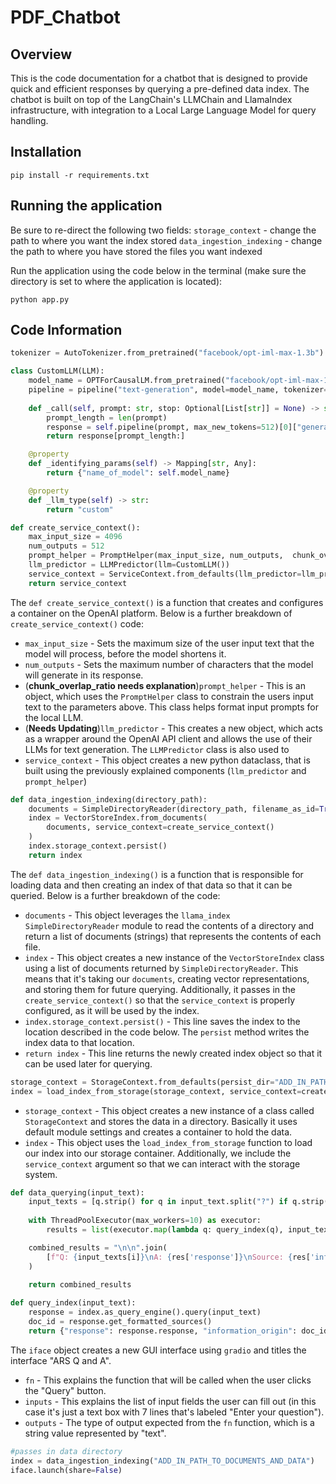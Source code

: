# PDF_Chatbot

## Overview
This is the code documentation for a chatbot that is designed to provide quick and efficient responses by querying a pre-defined data index. The chatbot is built on top of the LangChain's LLMChain and LlamaIndex infrastructure, with integration to a Local Large Language Model for query handling.

## Installation
`pip install -r requirements.txt`

## Running the application
Be sure to re-direct the following two fields:
`storage_context` - change the path to where you want the index stored
`data_ingestion_indexing` - change the path to where you have stored the files you want indexed

Run the application using the code below in the terminal (make sure the directory is set to where the application is located):

`python app.py`

## Code Information
```python
tokenizer = AutoTokenizer.from_pretrained("facebook/opt-iml-max-1.3b")
```

```python
class CustomLLM(LLM):
    model_name = OPTForCausalLM.from_pretrained("facebook/opt-iml-max-1.3b")
    pipeline = pipeline("text-generation", model=model_name, tokenizer=tokenizer)
    
    def _call(self, prompt: str, stop: Optional[List[str]] = None) -> str:
        prompt_length = len(prompt)
        response = self.pipeline(prompt, max_new_tokens=512)[0]["generated_text"]
        return response[prompt_length:]

    @property
    def _identifying_params(self) -> Mapping[str, Any]:
        return {"name_of_model": self.model_name}

    @property
    def _llm_type(self) -> str:
        return "custom"
```

```python
def create_service_context():
    max_input_size = 4096
    num_outputs = 512
    prompt_helper = PromptHelper(max_input_size, num_outputs,  chunk_overlap_ratio=0.2)
    llm_predictor = LLMPredictor(llm=CustomLLM())
    service_context = ServiceContext.from_defaults(llm_predictor=llm_predictor, prompt_helper=prompt_helper)
    return service_context
```
The `def create_service_context()` is a function that creates and configures a container on the OpenAI platform. Below is a further breakdown of `create_service_context()` code:
- `max_input_size` - Sets the maximum size of the user input text that the model will process, before the model shortens it.
- `num_outputs` - Sets the maximum number of characters that the model will generate in its response.
- (**chunk_overlap_ratio needs explanation**)`prompt_helper` - This is an object, which uses the `PromptHelper` class to constrain the users input text to the parameters above. This class helps format input prompts for the local LLM.
- (**Needs Updating**)`llm_predictor` - This creates a new object, which acts as a wrapper around the OpenAI API client and allows the use of their LLMs for text generation. The `LLMPredictor` class is also used to
- `service_context` -  This object creates a new python dataclass, that is built using the previously explained components (`llm_predictor` and `prompt_helper`)
```python
def data_ingestion_indexing(directory_path):
    documents = SimpleDirectoryReader(directory_path, filename_as_id=True).load_data()
    index = VectorStoreIndex.from_documents(
        documents, service_context=create_service_context()
    )
    index.storage_context.persist()
    return index
```
The `def data_ingestion_indexing()` is a function that is responsible for loading data and then creating an index of that data so that it can be queried. Below is a further breakdown of the code:
- `documents` - This object leverages the `llama_index` `SimpleDirectoryReader` module to read the contents of a directory and return a list of documents (strings) that represents the contents of each file.
- `index` - This object creates a new instance of the `VectorStoreIndex` class using a list of documents returned by `SimpleDirectoryReader`. This means that it's taking our `documents`, creating vector representations, and storing them for future querying. Additionally, it passes in the `create_service_context()` so that the `service_context` is properly configured, as it will be used by the index.
- `index.storage_context.persist()` - This line saves the index to the location described in the code below. The `persist` method writes the index data to that location.
- `return index` - This line returns the newly created index object so that it can be used later for querying.
```python
storage_context = StorageContext.from_defaults(persist_dir="ADD_IN_PATH_TO_WHERE_INDEX_WILL_BE")
index = load_index_from_storage(storage_context, service_context=create_service_context())
```
- `storage_context` - This object creates a new instance of a class called `StorageContext` and stores the data in a directory. Basically it uses default module settings and creates a container to hold the data.
- `index` - This object uses the `load_index_from_storage` function to load our index into our storage container. Additionally, we include the `service_context` argument so that we can interact with the storage system.
```python
def data_querying(input_text):
    input_texts = [q.strip() for q in input_text.split("?") if q.strip()]
    
    with ThreadPoolExecutor(max_workers=10) as executor:
        results = list(executor.map(lambda q: query_index(q), input_texts))

    combined_results = "\n\n".join(
        [f"Q: {input_texts[i]}\nA: {res['response']}\nSource: {res['information_origin']}" for i, res in enumerate(results)]
    )
    
    return combined_results
```

```python
def query_index(input_text):
    response = index.as_query_engine().query(input_text)
    doc_id = response.get_formatted_sources()
    return {"response": response.response, "information_origin": doc_id}
```
The `iface` object creates a new GUI interface using `gradio` and titles the interface "ARS Q and A". 
- `fn` - This explains the function that will be called when the user clicks the "Query" button.
- `inputs` - This explains the list of input fields the user can fill out (in this case it's just a text box with 7 lines that's labeled "Enter your question").
- `outputs` - The type of output expected from the `fn` function, which is a string value represented by "text".

```python
#passes in data directory
index = data_ingestion_indexing("ADD_IN_PATH_TO_DOCUMENTS_AND_DATA")
iface.launch(share=False)
```











